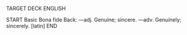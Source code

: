TARGET DECK
ENGLISH

START
Basic
Bona fide
Back: —adj. Genuine; sincere. —adv. Genuinely; sincerely. [latin]
END
